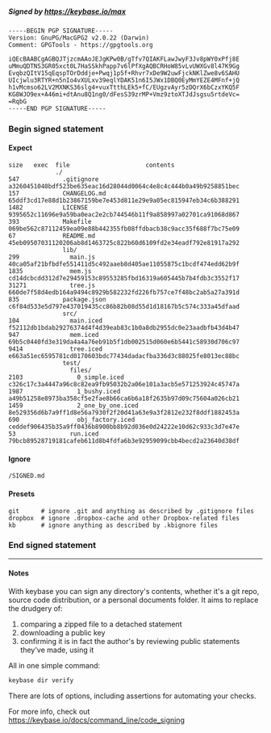 ##### Signed by https://keybase.io/max
```
-----BEGIN PGP SIGNATURE-----
Version: GnuPG/MacGPG2 v2.0.22 (Darwin)
Comment: GPGTools - https://gpgtools.org

iQEcBAABCgAGBQJTjzcmAAoJEJgKPw0B/gTfv7QIAKFLawJwyF3Jv8pWY0xPfj8E
uMmuQDTNS3GR05xct0L7HaSSkhPapp7v6lPfXgAQBCRHoW85vLvUWXGv8l47K9Gg
EvqbzQItV15qEqspTOrDddje+Pwqj1p5f+Rhvr7xDe9W2uwFjckNKlZwe8v6SAHU
UIcjwlu3RTYR+n5nIo4vXULxv39eqlYDAK51n6I5JWx1DBQ0EyMmYEZE4MFnf+jQ
h1vMcmso62LV2MXNKS36slg4+vuxTtthLEk5+fC/EUgzvAyr5zDQrX6bCzxYKQ5F
KG8WJO9ex+A46mi+dtAnu8Q1ng0/dFesS39zrMP+Vmz9ztoXTJdJsgsu5rtdeVc=
=RqbG
-----END PGP SIGNATURE-----

```

<!-- END SIGNATURES -->

### Begin signed statement 

#### Expect

```
size   exec  file                     contents                                                        
             ./                                                                                       
547            .gitignore             a3260451040bdf523be635eac16d28044d0064c4e8c4c444b0a49b9258851bec
157            CHANGELOG.md           65ddf3cd17e88d1b23867159be7e453d811e29e9a05ec815947eb34c6b388291
1482           LICENSE                9395652c11696e9a59ba0eac2e2cb744546b11f9a858997a02701ca91068d867
393            Makefile               069be562c87112459ea09e88b442355fb08ffdbacb38c9acc35f688f7bc75e09
67             README.md              45eb09507031120206ab8d1463725c822b60d6109fd2e34eadf792e81917a292
               lib/                                                                                   
299              main.js              40ca05af21bfbdfe551411d5c492aaeb8d405ae11055875c1bcdf474edd62b9f
1835             mem.js               cd14dcbcdd312d7e29459153c89553285fbd16319a605445b7b4fdb3c3552f17
31271            tree.js              660de7f58d4edb164a9494c8929b582232fd226fb757ce7f48bc2ab5a27a391d
835            package.json           c6f84d533e5d797e437019435cc86b82b08d55d1d18167b5c574c333a45dfaad
               src/                                                                                   
104              main.iced            f52112db1bdab29276374d4f4d39eab83c1b0a8db2955dc0e23aadbfb43d4b47
947              mem.iced             69b5c0440fd3e319da4a4a76eb91b5f1db002515d060e6b5441c58930d706c97
9414             tree.iced            e663a51ec6595781cd0170603bdc77434dadacfba336d3c88025fe8013ec88bc
               test/                                                                                  
                 files/                                                                               
2103               0_simple.iced      c326c17c3a4447a96c8c82ea9fb95032b2a06e101a3acb5e571253924c45747a
1987               1_bushy.iced       a49b51258e8973ba358cf5e2fae8b66ca6b6a18f2635b97d09c75604a026cb21
1459               2_one_by_one.iced  8e529356d6b7a9ff1d8e56a7930f2f20d41a63e9a3f2812e232f8ddf1882453a
690                obj_factory.iced   ceddef906435b35a9ff0436b8900bb8b92d036e0d24222e10d62c933c3d7e47e
53               run.iced             79bcb89528719181cafeb611d8b4fdfa6b3e92959099cbb4becd2a23640d38df
```

#### Ignore

```
/SIGNED.md
```

#### Presets

```
git      # ignore .git and anything as described by .gitignore files
dropbox  # ignore .dropbox-cache and other Dropbox-related files    
kb       # ignore anything as described by .kbignore files          
```

<!-- summarize version = 0.0.8 -->

### End signed statement

<hr>

#### Notes

With keybase you can sign any directory's contents, whether it's a git repo,
source code distribution, or a personal documents folder. It aims to replace the drudgery of:

  1. comparing a zipped file to a detached statement
  2. downloading a public key
  3. confirming it is in fact the author's by reviewing public statements they've made, using it

All in one simple command:

```bash
keybase dir verify
```

There are lots of options, including assertions for automating your checks.

For more info, check out https://keybase.io/docs/command_line/code_signing